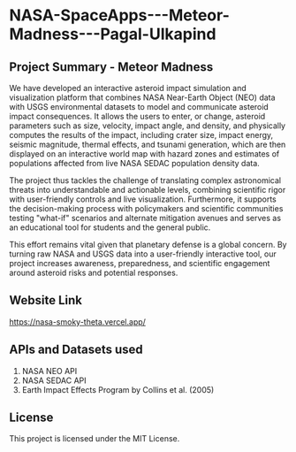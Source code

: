 # NASA-SpaceApps---Meteor-Madness---Pagal-Ulkapind

## Project Summary - Meteor Madness
We have developed an interactive asteroid impact simulation and visualization platform that combines NASA Near-Earth Object (NEO) data with USGS environmental datasets to model and communicate asteroid impact consequences. It allows the users to enter, or change, asteroid parameters such as size, velocity, impact angle, and density, and physically computes the results of the impact, including crater size, impact energy, seismic magnitude, thermal effects, and tsunami generation, which are then displayed on an interactive world map with hazard zones and estimates of populations affected from live NASA SEDAC population density data.

The project thus tackles the challenge of translating complex astronomical threats into understandable and actionable levels, combining scientific rigor with user-friendly controls and live visualization. Furthermore, it supports the decision-making process with policymakers and scientific communities testing "what-if" scenarios and alternate mitigation avenues and serves as an educational tool for students and the general public.

This effort remains vital given that planetary defense is a global concern. By turning raw NASA and USGS data into a user-friendly interactive tool, our project increases awareness, preparedness, and scientific engagement around asteroid risks and potential responses.

## Website Link
https://nasa-smoky-theta.vercel.app/

## APIs and Datasets used
  1. NASA NEO API
  2. NASA SEDAC API
  3. Earth Impact Effects Program by Collins et al. (2005)

## License
This project is licensed under the MIT License.
